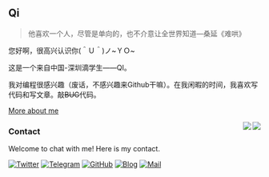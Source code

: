 ## Qi

> 他喜欢一个人，尽管是单向的，也不介意让全世界知道—桑延《难哄》

您好啊，很高兴认识你(＾Ｕ＾)ノ~ＹＯ~

这是一个来自中国-深圳滴学生——QI。


我对编程很感兴趣（废话，不感兴趣来Github干嘛）。在我闲暇的时间，我喜欢写代码和写文章。敲~~BUG~~代码。


[More about me]()


<img align="right" src="https://github-readme-stats.vercel.app/api/top-langs/?username=qi-2007&layout=compact">


<img align="right" src="https://github-readme-stats.vercel.app/api?username=qi-2007&show_icons=true&hide_border=false&icon_color=ffb90f&title_color=586069&count_private=true&include_all_commits=true">



















### Contact
Welcome to chat with me! Here is my contact.<br>


[![Twitter](https://img.shields.io/badge/dynamic/json?color=1DA1F2&label=Twitter&logo=twitter&query=%24.data.totalSubs&url=https%3A%2F%2Fapi.spencerwoo.com%2Fsubstats%2F%3Fsource%3Dtwitter%26queryKey%3DQi&style=for-the-badge)](https://twitter.com/)
[![Telegram](https://img.shields.io/badge/Telegram-@Qi-00BFFF?logo=telegram&logoColor=white&style=for-the-badge)](https://t.me/)
[![GitHub](https://img.shields.io/badge/dynamic/json?logo=github&label=GitHub&color=181717&style=for-the-badge&query=$.data.totalSubs&url=https%3a%2f%2fapi.spencerwoo.com%2fsubstats%2f%3fsource%3dgithub%26queryKey%3dQi-2007)](https://github.com/Qi-2007)
[![Blog](https://img.shields.io/badge/dynamic/json?logo=hexo&color=0E83CD&label=Blog&query=$.data.totalSubs&style=for-the-badge&url=https%3a%2f%2fapi.spencerwoo.com%2fsubstats%2f%3fsource%3dfeedly%26queryKey%3dhttps%3a%2f%2fowomoe.net%2ffeed%2findex.xml%26source%3dinoreader%26queryKey%3dhttps%3a%2f%2fblog.ichr.me%2fatom.xml)](https://blog.445533.xyz/)
[![Mail](https://img.shields.io/badge/-1435990998@qq.com-911318?logo=Mail.RU&logoColor=white&style=for-the-badge)](mailto:1435990998@qq.com)
